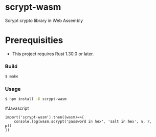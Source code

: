# scrypt-wasm

Scrypt crypto library in Web Assembly

# Prerequisities

- This project requires Rust 1.30.0 or later.

### Build

```sh
$ make
```

### Usage

```sh
$ npm install -D scrypt-wasm
```

#Javascript

```
import('scrypt-wasm').then((wasm)=>{
    console.log(wasm.scrypt('password in hex', 'salt in hex', n, r, p))
})
```
